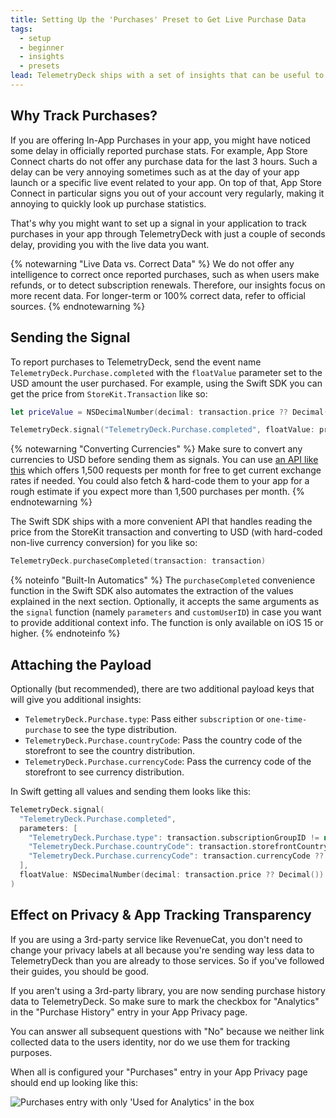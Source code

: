 ```yaml
---
title: Setting Up the 'Purchases' Preset to Get Live Purchase Data
tags:
  - setup
  - beginner
  - insights
  - presets
lead: TelemetryDeck ships with a set of insights that can be useful to track your revenue within the last few hours with live purchase data. Here's how to set them up.
---
```


## Why Track Purchases?

If you are offering In-App Purchases in your app, you might have noticed some delay in officially reported purchase stats. For example, App Store Connect charts do not offer any purchase data for the last 3 hours. Such a delay can be very annoying sometimes such as at the day of your app launch or a specific live event related to your app. On top of that, App Store Connect in particular signs you out of your account very regularly, making it annoying to quickly look up purchase statistics.

That's why you might want to set up a signal in your application to track purchases in your app through TelemetryDeck with just a couple of seconds delay, providing you with the live data you want.

{% notewarning "Live Data vs. Correct Data" %}
We do not offer any intelligence to correct once reported purchases, such as when users make refunds, or to detect subscription renewals. Therefore, our insights focus on more recent data. For longer-term or 100% correct data, refer to official sources.
{% endnotewarning %}


## Sending the Signal

To report purchases to TelemetryDeck, send the event name `TelemetryDeck.Purchase.completed` with the `floatValue` parameter set to the USD amount the user purchased. For example, using the Swift SDK you can get the price from `StoreKit.Transaction` like so:

```swift
let priceValue = NSDecimalNumber(decimal: transaction.price ?? Decimal()).doubleValue

TelemetryDeck.signal("TelemetryDeck.Purchase.completed", floatValue: priceValue)
```

{% notewarning "Converting Currencies" %}
Make sure to convert any currencies to USD before sending them as signals. You can use [an API like this](https://www.exchangerate-api.com/docs/standard-requests) which offers 1,500 requests per month for free to get current exchange rates if needed. You could also fetch & hard-code them to your app for a rough estimate if you expect more than 1,500 purchases per month.
{% endnotewarning %}

The Swift SDK ships with a more convenient API that handles reading the price from the StoreKit transaction and converting to USD (with hard-coded non-live currency conversion) for you like so:

```swift
TelemetryDeck.purchaseCompleted(transaction: transaction)
```

{% noteinfo "Built-In Automatics" %}
The `purchaseCompleted` convenience function in the Swift SDK also automates the extraction of the values explained in the next section. Optionally, it accepts the same arguments as the `signal` function (namely `parameters` and `customUserID`) in case you want to provide additional context info. The function is only available on iOS 15 or higher.
{% endnoteinfo %}


## Attaching the Payload

Optionally (but recommended), there are two additional payload keys that will give you additional insights:

* `TelemetryDeck.Purchase.type`: Pass either `subscription` or `one-time-purchase` to see the type distribution.
* `TelemetryDeck.Purchase.countryCode`: Pass the country code of the storefront to see the country distribution.
* `TelemetryDeck.Purchase.currencyCode`: Pass the currency code of the storefront to see currency distribution.

In Swift getting all values and sending them looks like this:

```swift
TelemetryDeck.signal(
  "TelemetryDeck.Purchase.completed",
  parameters: [
    "TelemetryDeck.Purchase.type": transaction.subscriptionGroupID != nil ? "subscription" : "one-time-purchase",
    "TelemetryDeck.Purchase.countryCode": transaction.storefrontCountryCode,
    "TelemetryDeck.Purchase.currencyCode": transaction.currencyCode ?? "???"
  ],
  floatValue: NSDecimalNumber(decimal: transaction.price ?? Decimal()).doubleValue
)
```


## Effect on Privacy & App Tracking Transparency

If you are using a 3rd-party service like RevenueCat, you don't need to change your privacy labels at all because you're sending way less data to TelemetryDeck than you are already to those services. So if you've followed their guides, you should be good.

If you aren't using a 3rd-party library, you are now sending purchase history data to TelemetryDeck. So make sure to mark the checkbox for "Analytics" in the "Purchase History" entry in your App Privacy page.

You can answer all subsequent questions with "No" because we neither link collected data to the users identity, nor do we use them for tracking purposes.

When all is configured your "Purchases" entry in your App Privacy page should end up looking like this:

![Purchases entry with only 'Used for Analytics' in the box](/docs/images/purchases-privacy-box.png)
